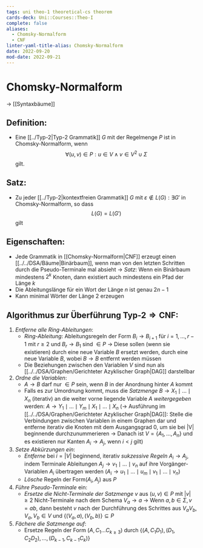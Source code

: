 ```yaml
---
tags: uni theo-1 theoretical-cs theorem
cards-deck: Uni::Courses::Theo-I
complete: false
aliases:
  - Chomsky-Normalform
  - CNF
linter-yaml-title-alias: Chomsky-Normalform
date: 2022-09-20
mod-date: 2022-09-21
---
```


# Chomsky-Normalform
-> [[Syntaxbäume]]

## Definition:
- Eine [[../Typ-2|Typ-2 Grammatik]] $G$ mit der Regelmenge $P$ ist in Chomsky-Normalform, wenn $$\forall(u,v)\in P:u\in V\wedge v\in V^2\cup\Sigma$$ gilt.

## Satz:
- Zu jeder [[../Typ-2|kontextfreien Grammatik]] $G$ mit $\varepsilon\notin L(G):\exists G'$ in Chomsky-Normalform, so dass $$L(G)=L(G')$$ gilt

## Eigenschaften:
- Jede Grammatik in [[Chomsky-Normalform|CNF]] erzeugt einen [[../../DSA/Bäume|Binärbaum]], wenn man von den letzten Schritten durch die Pseudo-Terminale mal absieht
	-> *Satz*: Wenn ein Binärbaum mindestens $2^k$ Knoten, dann existiert auch mindestens ein Pfad der Länge $k$
- Die Ableitungslänge für ein Wort der Länge $n$ ist genau $2n-1$
- Kann minimal Wörter der Länge 2 erzeugen

## Algorithmus zur Überführung $\text{Typ-2}\Rightarrow\text{CNF}$:
1. *Entferne alle Ring-Ableitungen*:
	 - *Ring-Ableitung*: Ableitungsregeln der Form $B_i\rightarrow B_{i+1}$ für $i=1,\dots,r-1$ mit $r\geq2$ und $B_r\rightarrow B_1$ sind $\in P$
		 -> Diese sollen (wenn sie existieren) durch eine neue Variable $B$ ersetzt werden, durch eine neue Variable $B$, wobei $B\rightarrow B$ entfernt werden müssen
	 - Die Beziehungen zwischen den Variablen $V$ sind nun als [[../../DSA/Graphen/Gerichteter Azyklischer Graph|DAG]] darstellbar
2. *Ordne die Variablen*:
	- $A\rightarrow B$ darf nur $\in P$ sein, wenn $B$ in der Anordnung hinter $A$ kommt
	- Falls es zur Umordnung kommt, muss die *Satzmenge* $B\rightarrow X_1\mid\dots\mid X_n$ (iterativ) an die weiter vorne liegende Variable $A$ *weitergegeben* werden: $A\rightarrow Y_1\mid\dots\mid Y_m\mid X_1\mid\dots\mid X_n$
	 (-> Ausführung im [[../../DSA/Graphen/Gerichteter Azyklischer Graph|DAG]]: Stelle die Verbindungen zwischen Variablen in einem Graphen dar und entferne iterativ die Knoten mit dem Ausgangsgrad 0, um sie bei |V| beginnende durchzunummerieren
	-> Danach ist $V=\{A_1,\dots,A_n\}$ und es existieren nur Kanten $A_i\rightarrow A_j,$ wenn $i<j$ gilt)
3. *Setze Abkürzungen ein*:
	- *Entferne* bei $i=|V|$ beginnend, iterativ *sukzessive Regeln* $A_i\rightarrow A_j$, indem Terminale Ableitungen $A_j\rightarrow v_1\mid\dots\mid v_n$ auf ihre Vorgänger-Variablen $A_i$ übertragen werden ($A_i\rightarrow u_1\mid\dots\mid u_m\mid v_1\mid\dots\mid v_n$)
	- *Lösche* Regeln der Form$(A_i,A_j)$ aus $P$
4. *Führe Pseudo-Terminale* ein:
	- *Ersetze die Nicht-Terminale der Satzmenge* $v$ aus $(u,v)\in P$ mit $|v|\geq2$ Nicht-Terminale nach dem Schema $V_a\rightarrow a$
		 -> Wenn $a,b\in\Sigma,v=ab,$ dann besteht $v$ nach der Durchführung des Schrittes aus $V_aV_b,$ $V_a,V_b\in V$ und $\{(V_a,a),(V_b,b)\}\subseteq P$
5. *Fächere die Satzmenge auf*:
	- Ersetze Regeln der Form $(A,C_1\dots C_{k\geq3})$ durch $\{(A,C_1D_1),(D_1,C_2D_2),\dots,(D_{k-1},C_{k-1}C_k)\}$
